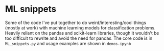 # ML snippets
Some of the code I've put together to do weird/interesting/cool things (mostly at work) with machine learning models for classification problems. Heavily reliant on the pandas and scikit-learn libraries, though it wouldn't be too difficult to rewrite and avoid the need for pandas. The core code is in `ML_snippets.py` and usage examples are shown in `demos.ipynb`
